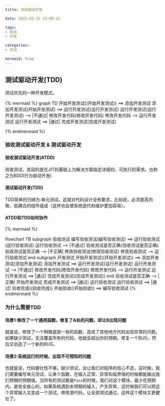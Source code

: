 ```yaml
---
title: 测试驱动开发

date: 2022-02-25 15:00:22

tags:
- 测试
- 开发

categories:
- 测试

mermaid: true
---
```


## 测试驱动开发(TDD)

测试优先的一种开发模式。

<!-- more -->

{% mermaid %}
graph TD
开始开发测试((开始开发测试)) ==> 添加开发测试
添加开发测试(开始开发测试) ==> 运行开发测试{运行开发测试}
运行开发测试(运行开发测试) --> |不通过| 修改开发代码(修改开发代码)
修改开发代码 --> 运行开发测试
运行开发测试 ==> |通过| 完成开发测试(完成开发测试)

{% endmermaid %}

### 验收测试驱动开发 & 测试驱动开发

#### 验收测试驱动开发(ATDD)

验收测试，其目的是在JIT的基础上为解决方案指定详细的、可执行的需求。也称之为BDD(行为驱动开发)

#### 测试驱动开发(TDD)

TDD简单的归纳为:单元测试。这就对代码设计会有要求，比如说，必须是高内聚、低耦合的组件组成（这样也会使系统迭代和维护更加容易）。

#### ATDD和TDD如何协作

{% mermaid %}

flowchart TB
    subgraph 验收测试
        编写验收测试(编写验收测试) ==> 运行验收测试(运行验收测试)
        运行验收测试 --> |不通过| 验收测试是否正确{验收测试是否正确}
        验收测试是否正确 --> |不正确| 修改验收测试(修改验收测试)
        修改验收测试 --> 运行验收测试
    end
    subgraph 开发测试
        开始开发测试((开始开发测试)) ==> 添加开发测试(添加开发测试)
        添加开发测试 ==> 运行开发测试{运行开发测试}
        运行开发测试 --> |不通过| 修改开发代码(修改开发代码)
        修改开发代码 --> 运行开发测试
        运行开发测试 ==> |通过| 完成开发测试((完成开发测试))
    end
    验收测试是否正确 --> |正确| 开始开发测试
    完成开发测试 ==> |通过| 运行验收测试
    运行验收测试 ==> |通过| 验收完成((验收完成))
    开始验收((开始验收)) ==> 编写验收测试
{% endmermaid %}

### 为什么需要TDD

#### 场景1:修改了一个通用函数，修复了A处的问题，却让B出现问题

就是说，修改了一个稍微底层一些的函数，造成了其他地方代码出现异常的问题。如果缺少测试，无法覆盖所有的代码，他就会超出你的预期。修复一个BUG，然后又创造了一个新的BUG。

#### 场景2:系统运行的时候，出现不可预知的问题

也就是说，代码健壮性不够。缺少测试，会让我们对程序的信心不足。这时候，我们需要编写单元测试，让某个函数，在输入正常、异常和临界值的时候都能输出我们预期的预期值。当所有的测试都是`Pass`的时候，我们对这个模块，最少在预期内，是安全放心的。如果系统遇到未预期的输入，产生异常，这时候我们可以把这个异常输入又变成一个测试。修改源代码，让全部测试通过，这样这个模块又更健壮了。